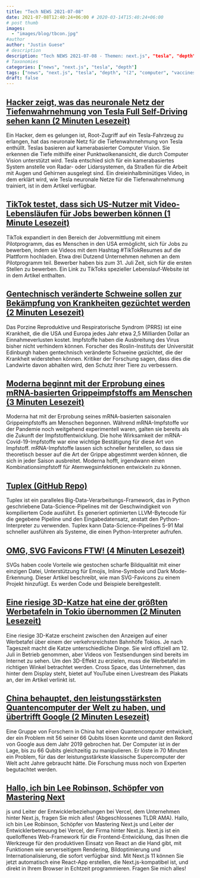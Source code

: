 ```yaml
---
title: "Tech NEWS 2021-07-08"
date: 2021-07-08T12:40:24+06:00 # 2020-03-14T15:40:24+06:00
# post thumb
images:
  - "images/blog/tbcon.jpg"
#author
author: "Justin Guese"
# description
description: "Tech NEWS 2021-07-08 - Themen: next.js", "tesla", "depth"
# Taxonomies
categories: ["news", "next.js", "tesla", "depth"]
tags: ["news", "next.js", "tesla", "depth", "(2", "computer", "vaccines"]
draft: false
---
```


## [Hacker zeigt, was das neuronale Netz der Tiefenwahrnehmung von Tesla Full Self-Driving sehen kann (2 Minuten Lesezeit)](https://electrek.co/2021/07/07/hacker-tesla-full-self-drivings-vision-depth-perception-neural-net-can-see/)

 Ein Hacker, dem es gelungen ist, Root-Zugriff auf ein Tesla-Fahrzeug zu erlangen, hat das neuronale Netz für die Tiefenwahrnehmung von Tesla enthüllt. Teslas basieren auf kamerabasierter Computer Vision. Sie erkennen die Tiefe mithilfe einer Punktwolkenansicht, die durch Computer Vision unterstützt wird. Tesla entschied sich für ein kamerabasiertes System anstelle von Radar- oder Lidarsystemen, da Straßen für die Arbeit mit Augen und Gehirnen ausgelegt sind. Ein dreieinhalbminütiges Video, in dem erklärt wird, wie Tesla neuronale Netze für die Tiefenwahrnehmung trainiert, ist in dem Artikel verfügbar.

## [TikTok testet, dass sich US-Nutzer mit Video-Lebensläufen für Jobs bewerben können (1 Minute Lesezeit)](https://www.engadget.com/tiktok-resumes-185647212.html)

 TikTok expandiert in den Bereich der Jobvermittlung mit einem Pilotprogramm, das es Menschen in den USA ermöglicht, sich für Jobs zu bewerben, indem sie Videos mit dem Hashtag #TikTokResumes auf die Plattform hochladen. Etwa drei Dutzend Unternehmen nehmen an dem Pilotprogramm teil. Bewerber haben bis zum 31. Juli Zeit, sich für die ersten Stellen zu bewerben. Ein Link zu TikToks spezieller Lebenslauf-Website ist in dem Artikel enthalten.

## [Gentechnisch veränderte Schweine sollen zur Bekämpfung von Krankheiten gezüchtet werden (2 Minuten Lesezeit)](https://www.bbc.com/news/uk-scotland-edinburgh-east-fife-57736378)

 Das Porzine Reproduktive und Respiratorische Syndrom (PRRS) ist eine Krankheit, die die USA und Europa jedes Jahr etwa 2,5 Milliarden Dollar an Einnahmeverlusten kostet. Impfstoffe haben die Ausbreitung des Virus bisher nicht verhindern können. Forscher des Roslin-Instituts der Universität Edinburgh haben gentechnisch veränderte Schweine gezüchtet, die der Krankheit widerstehen können. Kritiker der Forschung sagen, dass dies die Landwirte davon abhalten wird, den Schutz ihrer Tiere zu verbessern.

## [Moderna beginnt mit der Erprobung eines mRNA-basierten Grippeimpfstoffs am Menschen (3 Minuten Lesezeit)](https://www.theverge.com/2021/7/7/22566634/moderna-mrna-flu-vaccine-trial)

 Moderna hat mit der Erprobung seines mRNA-basierten saisonalen Grippeimpfstoffs am Menschen begonnen. Während mRNA-Impfstoffe vor der Pandemie noch weitgehend experimentell waren, galten sie bereits als die Zukunft der Impfstoffentwicklung. Die hohe Wirksamkeit der mRNA-Covid-19-Impfstoffe war eine wichtige Bestätigung für diese Art von Impfstoff. mRNA-Impfstoffe lassen sich schneller herstellen, so dass sie theoretisch besser auf die Art der Grippe abgestimmt werden können, die sich in jeder Saison ausbreitet. Moderna hofft, irgendwann einen Kombinationsimpfstoff für Atemwegsinfektionen entwickeln zu können.

## [Tuplex (GitHub Repo)](https://github.com/tuplex/tuplex)

 Tuplex ist ein paralleles Big-Data-Verarbeitungs-Framework, das in Python geschriebene Data-Science-Pipelines mit der Geschwindigkeit von kompiliertem Code ausführt. Es generiert optimierten LLVM-Bytecode für die gegebene Pipeline und den Eingabedatensatz, anstatt den Python-Interpreter zu verwenden. Tuplex kann Data-Science-Pipelines 5-91 Mal schneller ausführen als Systeme, die einen Python-Interpreter aufrufen.

## [OMG, SVG Favicons FTW! (4 Minuten Lesezeit)](https://austingil.com/svg-favicons/)

 SVGs haben coole Vorteile wie gestochen scharfe Bildqualität mit einer einzigen Datei, Unterstützung für Emojis, Inline-Symbole und Dark Mode-Erkennung. Dieser Artikel beschreibt, wie man SVG-Favicons zu einem Projekt hinzufügt. Es werden Code und Beispiele bereitgestellt.

## [Eine riesige 3D-Katze hat eine der größten Werbetafeln in Tokio übernommen (2 Minuten Lesezeit)](https://www.cnn.com/style/article/3d-cat-billboard-tokyo/index.html)

 Eine riesige 3D-Katze erscheint zwischen den Anzeigen auf einer Werbetafel über einem der verkehrsreichsten Bahnhöfe Tokios. Je nach Tageszeit macht die Katze unterschiedliche Dinge. Sie wird offiziell am 12. Juli in Betrieb genommen, aber Videos von Testsendungen sind bereits im Internet zu sehen. Um den 3D-Effekt zu erzielen, muss die Werbetafel im richtigen Winkel betrachtet werden. Cross Space, das Unternehmen, das hinter dem Display steht, bietet auf YouTube einen Livestream des Plakats an, der im Artikel verlinkt ist.

## [China behauptet, den leistungsstärksten Quantencomputer der Welt zu haben, und übertrifft Google (2 Minuten Lesezeit)](https://interestingengineering.com/china-claims-to-have-worlds-most-powerful-quantum-computer-tops-google)

 Eine Gruppe von Forschern in China hat einen Quantencomputer entwickelt, der ein Problem mit 56 seiner 66 Qubits lösen konnte und damit den Rekord von Google aus dem Jahr 2019 gebrochen hat. Der Computer ist in der Lage, bis zu 66 Qubits gleichzeitig zu manipulieren. Er löste in 70 Minuten ein Problem, für das der leistungsstärkste klassische Supercomputer der Welt acht Jahre gebraucht hätte. Die Forschung muss noch von Experten begutachtet werden.

## [Hallo, ich bin Lee Robinson, Schöpfer von Mastering Next](https://tldr.tech/token/6c3ef825381ee396191f77cb92dd1969?redirect=https%3A%2F%2Ftldr.tech%2Fama%2Flee-robinson/1/0100017a8596c820-f465d9a1-7bc1-4c2e-af98-b50c83ec5419-000000/qehU_SGZC7nBb72rLtGS0Fo9ptOT_rKYjTQK9Yy90v8=205)

js und Leiter der Entwicklerbeziehungen bei Vercel, dem Unternehmen hinter Next.js, fragen Sie mich alles! (Abgeschlossenes TLDR AMA). Hallo, ich bin Lee Robinson, Schöpfer von Mastering Next.js und Leiter der Entwicklerbetreuung bei Vercel, der Firma hinter Next.js. Next.js ist ein quelloffenes Web-Framework für die Frontend-Entwicklung, das Ihnen die Werkzeuge für den produktiven Einsatz von React an die Hand gibt, mit Funktionen wie serverseitigem Rendering, Bildoptimierung und Internationalisierung, die sofort verfügbar sind. Mit Next.js 11 können Sie jetzt automatisch eine React-App erstellen, die Next.js-kompatibel ist, und direkt in Ihrem Browser in Echtzeit programmieren. Fragen Sie mich alles!


